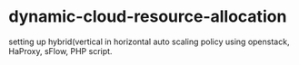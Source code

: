 # dynamic-cloud-resource-allocation
setting up hybrid(vertical in  horizontal auto scaling policy using openstack, HaProxy, sFlow, PHP script.
